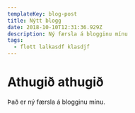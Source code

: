 ```yaml
---
templateKey: blog-post
title: Nýtt blogg
date: 2018-10-10T12:31:36.929Z
description: Ný færsla á blogginu mínu
tags:
  - flott lalkasdf klasdjf
---
```

# Athugið athugið

Það er ný færsla á blogginu mínu.
